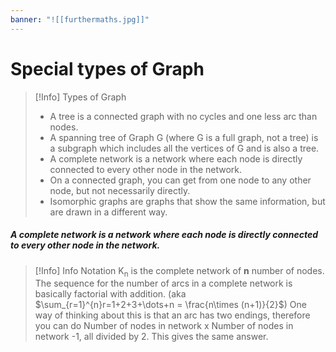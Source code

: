 ```yaml
---
banner: "![[furthermaths.jpg]]"
---
```

# Special types of Graph

>[!Info] Types of Graph
> - A tree is a connected graph with no cycles and one less arc than nodes.
> - A spanning tree of Graph G (where G is a full graph, not a tree) is a subgraph which includes all the vertices of G and is also a tree.
> - A complete network is a network where each node is directly connected to every other node in the network.
> - On a connected graph, you can get from one node to any other node, but not necessarily directly.
> - Isomorphic graphs are graphs that show the same information, but are drawn in a different way.


##### A complete network is a network where each node is directly connected to every other node in the network.

> [!Info] Info
> Notation K<sub>n</sub> is the complete network of **n** number of nodes.
The sequence for the number of arcs in a complete network is basically factorial with addition. (aka $\sum_{r=1}^{n}r=1+2+3+\dots+n = \frac{n\times (n+1)}{2}$)
One way of thinking about this is that an arc has two endings, therefore you can do Number of nodes in network x Number of nodes in network -1, all divided by 2.
This gives the same answer.
